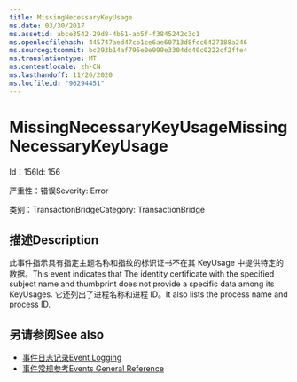 ```yaml
---
title: MissingNecessaryKeyUsage
ms.date: 03/30/2017
ms.assetid: abce3542-29d8-4b51-ab5f-f3845242c3c1
ms.openlocfilehash: 445747aed47cb1ce6ae60713d8fcc6427188a246
ms.sourcegitcommit: bc293b14af795e0e999e3304dd40c0222cf2ffe4
ms.translationtype: MT
ms.contentlocale: zh-CN
ms.lasthandoff: 11/26/2020
ms.locfileid: "96294451"
---
```

# <a name="missingnecessarykeyusage"></a><span data-ttu-id="02a85-102">MissingNecessaryKeyUsage</span><span class="sxs-lookup"><span data-stu-id="02a85-102">MissingNecessaryKeyUsage</span></span>

<span data-ttu-id="02a85-103">Id：156</span><span class="sxs-lookup"><span data-stu-id="02a85-103">Id: 156</span></span>  
  
 <span data-ttu-id="02a85-104">严重性：错误</span><span class="sxs-lookup"><span data-stu-id="02a85-104">Severity: Error</span></span>  
  
 <span data-ttu-id="02a85-105">类别：TransactionBridge</span><span class="sxs-lookup"><span data-stu-id="02a85-105">Category: TransactionBridge</span></span>  
  
## <a name="description"></a><span data-ttu-id="02a85-106">描述</span><span class="sxs-lookup"><span data-stu-id="02a85-106">Description</span></span>  

 <span data-ttu-id="02a85-107">此事件指示具有指定主题名称和指纹的标识证书不在其 KeyUsage 中提供特定的数据。</span><span class="sxs-lookup"><span data-stu-id="02a85-107">This event indicates that The identity certificate with the specified subject name and thumbprint does not provide a specific data among its KeyUsages.</span></span> <span data-ttu-id="02a85-108">它还列出了进程名称和进程 ID。</span><span class="sxs-lookup"><span data-stu-id="02a85-108">It also lists the process name and process ID.</span></span>  
  
## <a name="see-also"></a><span data-ttu-id="02a85-109">另请参阅</span><span class="sxs-lookup"><span data-stu-id="02a85-109">See also</span></span>

- [<span data-ttu-id="02a85-110">事件日志记录</span><span class="sxs-lookup"><span data-stu-id="02a85-110">Event Logging</span></span>](index.md)
- [<span data-ttu-id="02a85-111">事件常规参考</span><span class="sxs-lookup"><span data-stu-id="02a85-111">Events General Reference</span></span>](events-general-reference.md)
